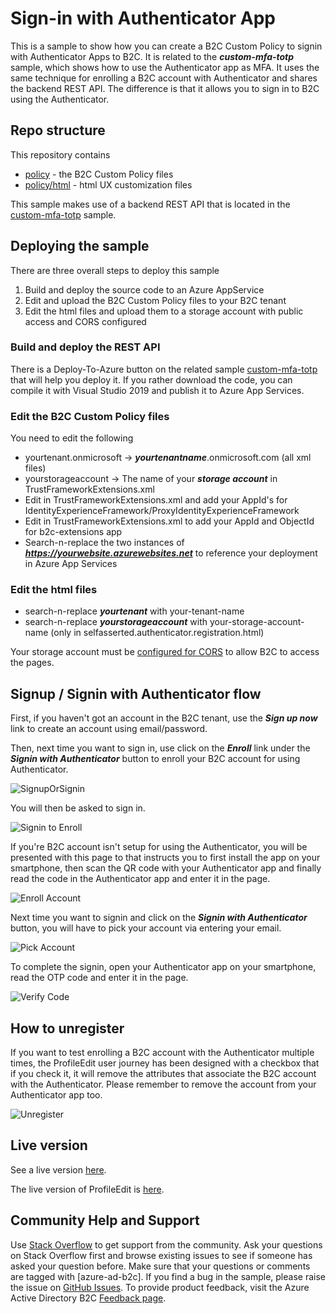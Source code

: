 # Sign-in with Authenticator App

This is a sample to show how you can create a B2C Custom Policy to signin with Authenticator Apps to B2C. It is related to the ***custom-mfa-totp*** sample, which shows how to use the Authenticator app as MFA. It uses the same technique for enrolling a B2C account with Authenticator and shares the backend REST API. The difference is that it allows you to sign in to B2C using the Authenticator.

## Repo structure
This repository contains 
- [policy](policy) - the B2C Custom Policy files
- [policy/html](policy/html) - html UX customization files

This sample makes use of a backend REST API that is located in the [custom-mfa-totp](https://github.com/azure-ad-b2c/samples/tree/master/policies/custom-mfa-totp) sample. 

## Deploying the sample

There are three overall steps to deploy this sample

1. Build and deploy the source code to an Azure AppService 
2. Edit and upload the B2C Custom Policy files to your B2C tenant
3. Edit the html files and upload them to a storage account with public access and CORS configured

### Build and deploy the REST API 

There is a Deploy-To-Azure button on the related sample [custom-mfa-totp](https://github.com/azure-ad-b2c/samples/tree/master/policies/custom-mfa-totp) that will help you deploy it. If you rather download the code, you can compile it with Visual Studio 2019 and publish it to Azure App Services.

### Edit the B2C Custom Policy files

You need to edit the following
- yourtenant.onmicrosoft -> ***yourtenantname***.onmicrosoft.com (all xml files)
- yourstorageaccount -> The name of your ***storage account*** in TrustFrameworkExtensions.xml
- Edit <TechnicalProfile Id="login-NonInteractive"> in TrustFrameworkExtensions.xml and add your AppId's for IdentityExperienceFramework/ProxyIdentityExperienceFramework
- Edit <TechnicalProfile Id="AAD-Common"> in TrustFrameworkExtensions.xml to add your AppId and ObjectId for b2c-extensions app
- Search-n-replace the two instances of ***https://yourwebsite.azurewebsites.net*** to reference your deployment in Azure App Services

### Edit the html files

- search-n-replace ***yourtenant*** with your-tenant-name
- search-n-replace ***yourstorageaccount*** with your-storage-account-name (only in selfasserted.authenticator.registration.html)

Your storage account must be [configured for CORS](https://docs.microsoft.com/en-us/azure/active-directory-b2c/custom-policy-ui-customization#3-configure-cors) to allow B2C to access the pages.

## Signup / Signin with Authenticator flow

First, if you haven't got an account in the B2C tenant, use the ***Sign up now***  link to create an account using email/password.

Then, next time you want to sign in, use click on the ***Enroll*** link under the ***Signin with Authenticator*** button to enroll your B2C account for using Authenticator.

![SignupOrSignin](media/01-signuporsignin.png) 

You will then be asked to sign in.

![Signin to Enroll](media/02-signin-to-enroll.png) 

If you're B2C account isn't setup for using the Authenticator, you will be presented with this page to that instructs you to first install the app on your smartphone, then scan the QR code with your Authenticator app and finally read the code in the Authenticator app and enter it in the page.

![Enroll Account](media/03-enroll-authenticator.png) 

Next time you want to signin and click on the ***Signin with Authenticator*** button, you will have to pick your account via entering your email.

![Pick Account](media/04-signin-with-authenticator-pick-email.png) 

To complete the signin, open your Authenticator app on your smartphone, read the OTP code and enter it in the page.

![Verify Code](media/05-enter-verification-code.png) 

## How to unregister

If you want to test enrolling a B2C account with the Authenticator multiple times, the ProfileEdit user journey has been designed with a checkbox that if you check it, it will remove the attributes that associate the B2C account with the Authenticator. Please remember to remove the account from your Authenticator app too. 

![Unregister](media/06-unregister.png) 

## Live version
See a live version [here](https://cljungdemob2c.b2clogin.com/cljungdemob2c.onmicrosoft.com/B2C_1A_Authenticator_signup_signin/oauth2/v2.0/authorize?client_id=d636beb4-e0c5-4c5e-9bb0-d2fd4e1f9525&nonce=defaultNounce&redirect_uri=https%3A%2F%2Fjwt.ms&scope=openid&response_type=id_token&prompt=login&disable_cache=true).

The live version of ProfileEdit is [here](https://cljungdemob2c.b2clogin.com/cljungdemob2c.onmicrosoft.com/B2C_1A_Authenticator_ProfileEdit/oauth2/v2.0/authorize?client_id=d636beb4-e0c5-4c5e-9bb0-d2fd4e1f9525&nonce=defaultNounce&redirect_uri=https%3A%2F%2Fjwt.ms&scope=openid&response_type=id_token&prompt=login&disable_cache=true).

## Community Help and Support
Use [Stack Overflow](https://stackoverflow.com/questions/tagged/azure-ad-b2c) to get support from the community. Ask your questions on Stack Overflow first and browse existing issues to see if someone has asked your question before. Make sure that your questions or comments are tagged with [azure-ad-b2c].
If you find a bug in the sample, please raise the issue on [GitHub Issues](https://github.com/azure-ad-b2c/samples/issues).
To provide product feedback, visit the Azure Active Directory B2C [Feedback page](https://feedback.azure.com/forums/169401-azure-active-directory?category_id=160596).
